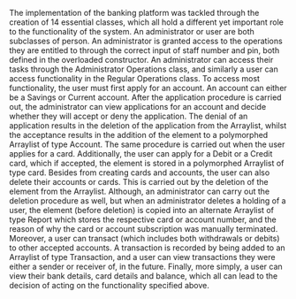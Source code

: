 The implementation of the banking platform was tackled through the creation of 14 essential classes, which all hold a different yet important role to the functionality of the system. An administrator or user are both subclasses of person. An administrator is granted access to the operations they are entitled to through the correct input of staff number and pin, both defined in the overloaded constructor. An administrator can access their tasks through the Administrator Operations class, and similarly a user can access functionality in the Regular Operations class. To access most functionality, the user must first apply for an account. An account can either be a Savings or Current account. After the application procedure is carried out, the administrator can view applications for an account and decide whether they will accept or deny the application. The denial of an application results in the deletion of the application from the Arraylist, whilst the acceptance results in the addition of the element to a polymorphed Arraylist of type Account. The same procedure is carried out when the user applies for a card. Additionally, the user can apply for a Debit or a Credit card, which if accepted, the element is stored in a polymorphed Arraylist of type card. Besides from creating cards and accounts, the user can also delete their accounts or cards. This is carried out by the deletion of the element from the Arraylist. Although, an administrator can carry out the deletion procedure as well, but when an administrator deletes a holding of a user, the element (before deletion) is copied into an alternate Arraylist of type Report which stores the respective card or account number, and the reason of why the card or account subscription was manually terminated. Moreover, a user can transact (which includes both withdrawals or debits) to other accepted accounts. A transaction is recorded by being added to an Arraylist of type Transaction, and a user can view transactions they were either a sender or receiver of, in the future. Finally, more simply, a user can view their bank details, card details and balance, which all can lead to the decision of acting on the functionality specified above.

